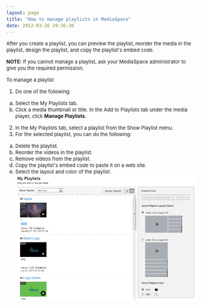 ```yaml
---
layout: page
title: "How to manage playlists in MediaSpace"
date: 2012-03-26 19:36:30
---
```


<span style="font-size: small;">After you create a playlist, you can preview the playlist, reorder the media in the playlist, design the playlist, and copy the playlist's embed code.</span>

<p class="mce-note-graphic">
  <span style="font-size: small;"><strong>NOTE:</strong><span> If you cannot manage a playlist, ask your MediaSpace administrator to give you the required permission.</span></span>
</p>

<p class="mce-procedure">
  <span style="font-size: small;">To manage a playlist</span>
</p>

1.  <span style="font-size: small;">Do one of the following:</span>
<ol style="list-style-type: lower-alpha;">
  <li>
    <span style="font-size: small;">Select the My Playlists tab.</span>
  </li>
  <li>
    <span style="font-size: small;">Click a media thumbnail or title. In the Add to Playlists tab under the media player, click <strong>Manage Playlists</strong>.</span>
  </li>
</ol>

2.  <span style="font-size: small;"><strong></strong>In the My Playlists tab, select a playlist from the Show Playlist menu.</span>
3.  <span style="font-size: small;"><strong></strong>For the selected playlist, you can do the following:</span>
<ol style="list-style-type: lower-alpha;">
  <li>
    <span style="font-size: small;">Delete the playlist.</span>
  </li>
  <li>
    <span style="font-size: small;">Reorder the videos in the playlist.</span>
  </li>
  <li>
    <span style="font-size: small;">Remove videos from the playlist.</span>
  </li>
  <li>
    <span style="font-size: small;">Copy the playlist's embed code to paste it on a web site.</span>
  </li>
  <li>
    <span style="font-size: small;">Select the layout and color of the playlist.<br /><img src="../../assets/379">
  </li>
</ol>

<div>
  <span style="font-size: small;"><br /></span>
</div>